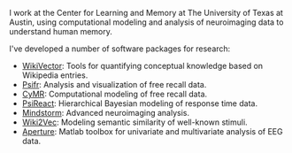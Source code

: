 I work at the Center for Learning and Memory at The University of Texas at Austin, using computational modeling and analysis of neuroimaging data to understand human memory.

I've developed a number of software packages for research:
* [WikiVector](https://github.com/mortonne/wikivector): Tools for quantifying conceptual knowledge based on Wikipedia entries.
* [Psifr](https://github.com/mortonne/psireact): Analysis and visualization of free recall data.
* [CyMR](https://github.com/mortonne/cymr): Computational modeling of free recall data.
* [PsiReact](https://github.com/mortonne/psireact): Hierarchical Bayesian modeling of response time data.
* [Mindstorm](https://github.com/mortonne/mindstorm): Advanced neuroimaging analysis.
* [Wiki2Vec](https://github.com/prestonlab/wiki2vec): Modeling semantic similarity of well-known stimuli.
* [Aperture](https://github.com/mortonne/aperture): Matlab toolbox for univariate and multivariate analysis of EEG data.
